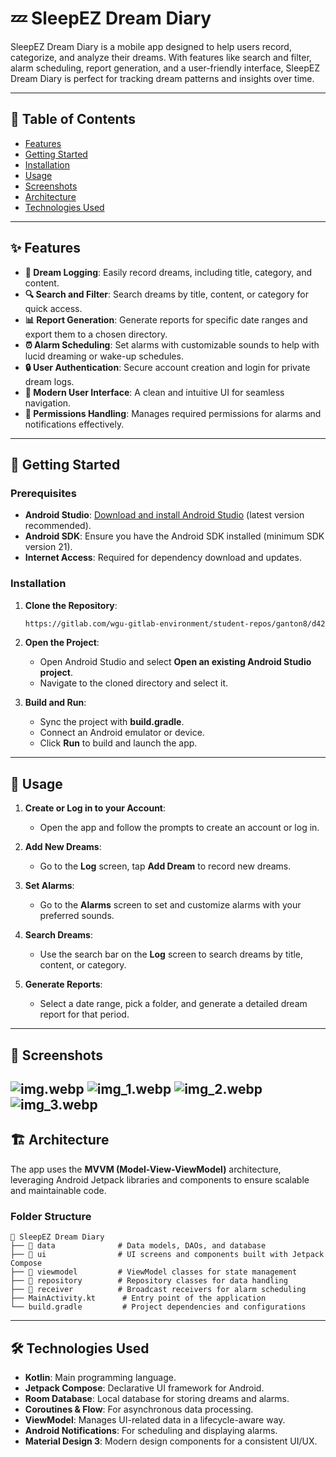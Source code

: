 
# 💤 SleepEZ Dream Diary

SleepEZ Dream Diary is a mobile app designed to help users record, categorize, and analyze their dreams. With features like search and filter, alarm scheduling, report generation, and a user-friendly interface, SleepEZ Dream Diary is perfect for tracking dream patterns and insights over time.

---

## 📑 Table of Contents

- [Features](#-features)
- [Getting Started](#-getting-started)
- [Installation](#installation)
- [Usage](#-usage)
- [Screenshots](#-screenshots)
- [Architecture](#-architecture)
- [Technologies Used](#-technologies-used)

---

## ✨ Features

- **🌈 Dream Logging**: Easily record dreams, including title, category, and content.
- **🔍 Search and Filter**: Search dreams by title, content, or category for quick access.
- **📊 Report Generation**: Generate reports for specific date ranges and export them to a chosen directory.
- **⏰ Alarm Scheduling**: Set alarms with customizable sounds to help with lucid dreaming or wake-up schedules.
- **🔒 User Authentication**: Secure account creation and login for private dream logs.
- **🌟 Modern User Interface**: A clean and intuitive UI for seamless navigation.
- **🔐 Permissions Handling**: Manages required permissions for alarms and notifications effectively.

---

## 🚀 Getting Started

### Prerequisites

- **Android Studio**: [Download and install Android Studio](https://developer.android.com/studio) (latest version recommended).
- **Android SDK**: Ensure you have the Android SDK installed (minimum SDK version 21).
- **Internet Access**: Required for dependency download and updates.

### Installation

1. **Clone the Repository**:
   ```bash
   https://gitlab.com/wgu-gitlab-environment/student-repos/ganton8/d424-software-engineering-capstone.git
   ```
2. **Open the Project**:
    - Open Android Studio and select **Open an existing Android Studio project**.
    - Navigate to the cloned directory and select it.

3. **Build and Run**:
    - Sync the project with **build.gradle**.
    - Connect an Android emulator or device.
    - Click **Run** to build and launch the app.

---

## 🎯 Usage

1. **Create or Log in to your Account**:
    - Open the app and follow the prompts to create an account or log in.

2. **Add New Dreams**:
    - Go to the **Log** screen, tap **Add Dream** to record new dreams.

3. **Set Alarms**:
    - Go to the **Alarms** screen to set and customize alarms with your preferred sounds.

4. **Search Dreams**:
    - Use the search bar on the **Log** screen to search dreams by title, content, or category.

5. **Generate Reports**:
    - Select a date range, pick a folder, and generate a detailed dream report for that period.

---

## 📸 Screenshots
![img.webp](documentation/readme-images/img.webp)
![img_1.webp](documentation/readme-images/img_1.webp)
![img_2.webp](documentation/readme-images/img_2.webp)
![img_3.webp](documentation/readme-images/img_3.webp)
---

## 🏗 Architecture

The app uses the **MVVM (Model-View-ViewModel)** architecture, leveraging Android Jetpack libraries and components to ensure scalable and maintainable code.

### Folder Structure

```plaintext
📂 SleepEZ Dream Diary
├── 📁 data              # Data models, DAOs, and database
├── 📁 ui                # UI screens and components built with Jetpack Compose
├── 📁 viewmodel         # ViewModel classes for state management
├── 📁 repository        # Repository classes for data handling
├── 📁 receiver          # Broadcast receivers for alarm scheduling
├── MainActivity.kt      # Entry point of the application
└── build.gradle         # Project dependencies and configurations
```

---

## 🛠 Technologies Used

- **Kotlin**: Main programming language.
- **Jetpack Compose**: Declarative UI framework for Android.
- **Room Database**: Local database for storing dreams and alarms.
- **Coroutines & Flow**: For asynchronous data processing.
- **ViewModel**: Manages UI-related data in a lifecycle-aware way.
- **Android Notifications**: For scheduling and displaying alarms.
- **Material Design 3**: Modern design components for a consistent UI/UX.

